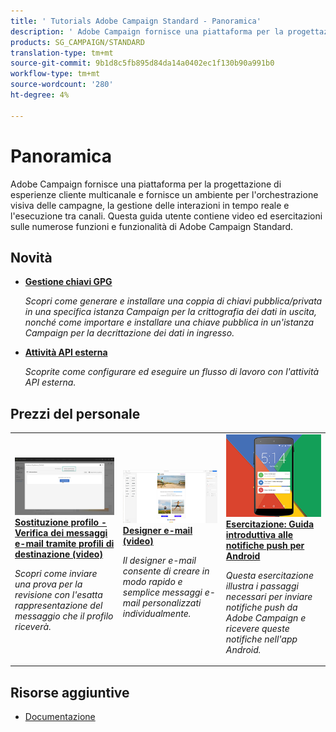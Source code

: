 ```yaml
---
title: ' Tutorials Adobe Campaign Standard - Panoramica'
description: ' Adobe Campaign fornisce una piattaforma per la progettazione di esperienze cliente multicanale e fornisce un ambiente per l''orchestrazione visiva delle campagne, la gestione delle interazioni in tempo reale e l''esecuzione tra canali. Questa guida utente contiene video ed esercitazioni sulle numerose funzioni e funzionalità di  Adobe Campaign Standard.'
products: SG_CAMPAIGN/STANDARD
translation-type: tm+mt
source-git-commit: 9b1d8c5fb895d84da14a0402ec1f130b90a991b0
workflow-type: tm+mt
source-wordcount: '280'
ht-degree: 4%

---
```



# Panoramica

 Adobe Campaign fornisce una piattaforma per la progettazione di esperienze cliente multicanale e fornisce un ambiente per l&#39;orchestrazione visiva delle campagne, la gestione delle interazioni in tempo reale e l&#39;esecuzione tra canali. Questa guida utente contiene video ed esercitazioni sulle numerose funzioni e funzionalità di  Adobe Campaign Standard.

## Novità

* **[Gestione chiavi GPG](/help/administrating/control-panel/gpg-key-management/gpg-key-management-overview.md)**

   *Scopri come generare e installare una coppia di chiavi pubblica/privata in una specifica istanza Campaign per la crittografia dei dati in uscita, nonché come importare e installare una chiave pubblica in un&#39;istanza Campaign per la decrittazione dei dati in ingresso.*

* **[Attività API esterna](/help/managing-processes-and-data/data-management-activities/external-api-activity.md)**

   *Scoprite come configurare ed eseguire un flusso di lavoro con l&#39;attività API esterna.*

## Prezzi del personale

<table>
<tr>
  <td>
    <a href="./communication-channels/email/profile-substitution.md"> 
      <img alt="Sostituzione profilo - Verifica dei messaggi e-mail tramite profili di destinazione (video)" src="./assets/substitution_tab.png"/>
    </a>
    <div>
      <a href="./communication-channels/email/profile-substitution.md">
    <strong>Sostituzione profilo - Verifica dei messaggi e-mail tramite profili di destinazione (video)</strong>
    </a>
    </div>
    <p>
    <em>Scopri come inviare una prova per la revisione con l'esatta rappresentazione del messaggio che il profilo riceverà.</em>
    <p>
  </td>
   <td>
    <a href="./designing-content/email-designer/email-designer-overview.md">
      <img alt="Designer e-mail (video)" src="./assets/email_designer_tutorial.png" />
    </a>
    <div>
      <a href="./designing-content/email-designer/email-designer-overview.md">
    <strong>Designer e-mail (video)</strong>
    </a>
    </div>
    <p>
    <em>Il designer e-mail consente di creare in modo rapido e semplice messaggi e-mail personalizzati individualmente.</em>
    <p>
  </td>
  <td>
    <a href="https://docs.adobe.com/content/help/en/campaign-standard-learn/getting-started-with-push-notifications-android/introduction.html">
      <img alt="Esercitazione: Guida introduttiva alle notifiche push per Android" src="./assets/push-for-android.png" />
    </a>
    <div>
      <a href="https://docs.adobe.com/content/help/en/campaign-standard-learn/getting-started-with-push-notifications-android/introduction.html">
    <strong>Esercitazione: Guida introduttiva alle notifiche push per Android</strong>
    </a>
    </div>
    <p>
    <em>Questa esercitazione illustra i passaggi necessari per inviare notifiche push da  Adobe Campaign e ricevere queste notifiche nell'app Android. </em>
    <p>
  </td>
</tr>
</table>

## Risorse aggiuntive

* [Documentazione](https://docs.adobe.com/content/help/it-IT/campaign-standard/using/campaign-standard-home.html)
